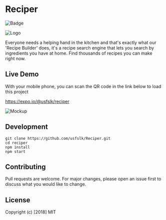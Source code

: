 # Reciper 
![Badge](https://forthebadge.com/images/badges/gluten-free.svg)

![Logo](https://i.stack.imgur.com/qFjUs.png)


Everyone needs a helping hand in the kitchen and that's exactly what our 'Recipe Builder' does, it's a recipe search engine that lets you search by ingredients you have at home. Find thousands of recipes you can make right now.

## Live Demo

With your mobile phone, you can scan the QR code in the link below to load this project

https://expo.io/@usfslk/reciper

![Mockup](https://i.imgur.com/Jp5IJxd.jpg)

## Development

    git clone https://github.com/usfslk/Reciper.git
    cd reciper
    npm install
    npm start 
    
## Contributing

Pull requests are welcome. For major changes, please open an issue first to discuss what you would like to change.

## License

Copyright (c) [2018] MIT


